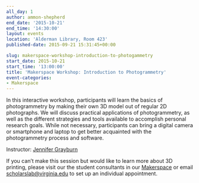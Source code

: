 ```yaml
---
all_day: 1
author: ammon-shepherd
end_date: '2015-10-21'
end_time: '14:30:00'
layout: events
location: 'Alderman Library, Room 423'
published-date: 2015-09-21 15:31:45+00:00

slug: makerspace-workshop-introduction-to-photogammetry
start_date: 2015-10-21
start_time: '13:00:00'
title: 'Makerspace Workshop: Introduction to Photogrammetry'
event-categories:
- Makerspace
---
```


In this interactive workshop, participants will learn the basics of photogrammetry by making their own 3D model out of regular 2D photographs. We will discuss practical applications of photogrammetry, as well as the different strategies and tools available to accomplish personal research goals. While not necessary, participants can bring a digital camera or smartphone and laptop to get better acquainted with the photogrammetry process and software.


Instructor: [Jennifer Grayburn](http://scholarslab.org/people/jennifer-grayburn/)

If you can’t make this session but would like to learn more about 3D printing, please visit our the student consultants in our [Makerspace](http://scholarslab.org/makerspace/) or email [scholarslab@virginia.edu](mailto:scholarslab@virginia.edu) to set up an individual appointment.
